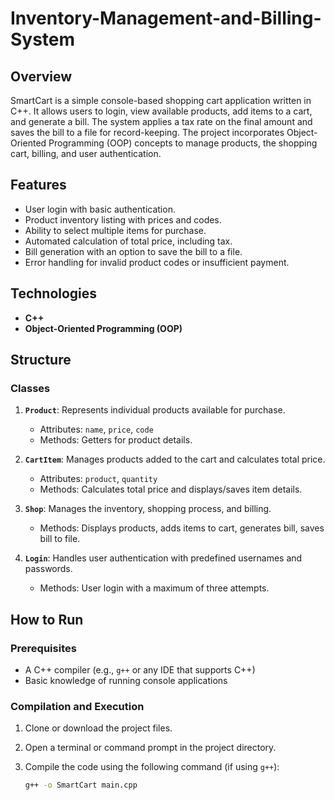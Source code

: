 # Inventory-Management-and-Billing-System

## Overview

SmartCart is a simple console-based shopping cart application written in C++. It allows users to login, view available products, add items to a cart, and generate a bill. The system applies a tax rate on the final amount and saves the bill to a file for record-keeping. The project incorporates Object-Oriented Programming (OOP) concepts to manage products, the shopping cart, billing, and user authentication.

## Features

- User login with basic authentication.
- Product inventory listing with prices and codes.
- Ability to select multiple items for purchase.
- Automated calculation of total price, including tax.
- Bill generation with an option to save the bill to a file.
- Error handling for invalid product codes or insufficient payment.

## Technologies

- **C++**
- **Object-Oriented Programming (OOP)**

## Structure

### Classes

1. **`Product`**: Represents individual products available for purchase.
   - Attributes: `name`, `price`, `code`
   - Methods: Getters for product details.

2. **`CartItem`**: Manages products added to the cart and calculates total price.
   - Attributes: `product`, `quantity`
   - Methods: Calculates total price and displays/saves item details.

3. **`Shop`**: Manages the inventory, shopping process, and billing.
   - Methods: Displays products, adds items to cart, generates bill, saves bill to file.

4. **`Login`**: Handles user authentication with predefined usernames and passwords.
   - Methods: User login with a maximum of three attempts.

## How to Run

### Prerequisites

- A C++ compiler (e.g., `g++` or any IDE that supports C++)
- Basic knowledge of running console applications

### Compilation and Execution

1. Clone or download the project files.
2. Open a terminal or command prompt in the project directory.
3. Compile the code using the following command (if using `g++`):

   ```bash
   g++ -o SmartCart main.cpp
